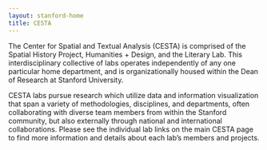```yaml
---
layout: stanford-home
title: CESTA
---
```


The Center for Spatial and Textual Analysis (CESTA) is comprised of the Spatial History Project, Humanities + Design, and the Literary Lab. This interdisciplinary collective of labs operates independently of any one particular home department, and is organizationally housed within the Dean of Research at Stanford University.

CESTA labs pursue research which utilize data and information visualization that span a variety of methodologies, disciplines, and departments, often collaborating with diverse team members from within the Stanford community, but also externally through national and international collaborations. Please see the individual lab links on the main CESTA page to find more information and details about each lab’s members and projects.

[CESTA 01]:assets/images/header1.png
[CESTA 02]:assets/images/header2.png
[CESTA 03]:assets/images/header3.png
[CESTA 04]:assets/images/header4.png
